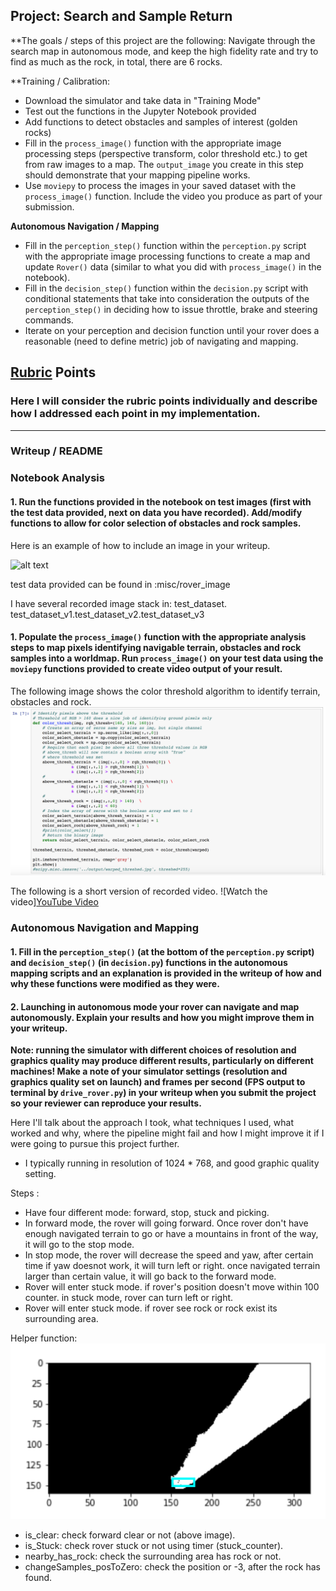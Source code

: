 ## Project: Search and Sample Return



**The goals / steps of this project are the following: Navigate through the search map in autonomous mode, and keep the high fidelity rate and try to find as much as the rock, in total, there are 6 rocks.

**Training / Calibration:

* Download the simulator and take data in "Training Mode"
* Test out the functions in the Jupyter Notebook provided
* Add functions to detect obstacles and samples of interest (golden rocks)
* Fill in the `process_image()` function with the appropriate image processing steps (perspective transform, color threshold etc.) to get from raw images to a map.  The `output_image` you create in this step should demonstrate that your mapping pipeline works.
* Use `moviepy` to process the images in your saved dataset with the `process_image()` function.  Include the video you produce as part of your submission.

**Autonomous Navigation / Mapping**

* Fill in the `perception_step()` function within the `perception.py` script with the appropriate image processing functions to create a map and update `Rover()` data (similar to what you did with `process_image()` in the notebook). 
* Fill in the `decision_step()` function within the `decision.py` script with conditional statements that take into consideration the outputs of the `perception_step()` in deciding how to issue throttle, brake and steering commands. 
* Iterate on your perception and decision function until your rover does a reasonable (need to define metric) job of navigating and mapping.  

[//]: # (Image References)

[image1]: ./misc/rover_image.jpg
[image2]: ./calibration_images/example_grid1.jpg
[image3]: ./calibration_images/youtube_video.jpg
[image5]: ./calibration_images/color_threshold_algo.jpg
[image4]: ./calibration_images/example_rock1.jpg
[image6]: ./calibration_images/helper_function_01.jpg


## [Rubric](https://review.udacity.com/#!/rubrics/916/view) Points
### Here I will consider the rubric points individually and describe how I addressed each point in my implementation.  

---
### Writeup / README


### Notebook Analysis
#### 1. Run the functions provided in the notebook on test images (first with the test data provided, next on data you have recorded). Add/modify functions to allow for color selection of obstacles and rock samples.
Here is an example of how to include an image in your writeup.

![alt text][image1]

test data provided can be found in :misc/rover_image

I have several recorded image stack in: test_dataset. test_dataset_v1.test_dataset_v2.test_dataset_v3

#### 1. Populate the `process_image()` function with the appropriate analysis steps to map pixels identifying navigable terrain, obstacles and rock samples into a worldmap.  Run `process_image()` on your test data using the `moviepy` functions provided to create video output of your result. 


The following image shows the color threshold algorithm to identify terrain, obstacles and rock.
![alt text][image5]

The following is a short version of recorded video.
![Watch the video][YouTube Video](https://youtu.be/p5N4-tgY06c)

### Autonomous Navigation and Mapping

#### 1. Fill in the `perception_step()` (at the bottom of the `perception.py` script) and `decision_step()` (in `decision.py`) functions in the autonomous mapping scripts and an explanation is provided in the writeup of how and why these functions were modified as they were.


#### 2. Launching in autonomous mode your rover can navigate and map autonomously.  Explain your results and how you might improve them in your writeup.  

**Note: running the simulator with different choices of resolution and graphics quality may produce different results, particularly on different machines!  Make a note of your simulator settings (resolution and graphics quality set on launch) and frames per second (FPS output to terminal by `drive_rover.py`) in your writeup when you submit the project so your reviewer can reproduce your results.**

Here I'll talk about the approach I took, what techniques I used, what worked and why, where the pipeline might fail and how I might improve it if I were going to pursue this project further.  
* I typically running in resolution of 1024 * 768, and good graphic quality setting.

Steps :
* Have four different mode: forward, stop, stuck and picking.
* In forward mode, the rover will going forward.  Once rover don't have enough navigated terrain to go or have a mountains in front of the way, it will go to the stop mode.
* In stop mode, the rover will decrease the speed and yaw, after certain time if yaw doesnot work, it will turn left or right. once navigated terrain larger than certain value, it will go back to the forward mode.
* Rover will enter stuck mode. if rover's position doesn't move within 100 counter. in stuck mode, rover can turn left or right.
* Rover will enter stuck mode. if rover see rock or rock exist its surrounding area.

Helper function:
![alt text][image6]
* is_clear: check forward clear or not (above image).
* is_Stuck: check rover stuck or not using timer (stuck_counter).
* nearby_has_rock: check the surrounding area has rock or not.
* changeSamples_posToZero: check the position or -3, after the rock has found.



